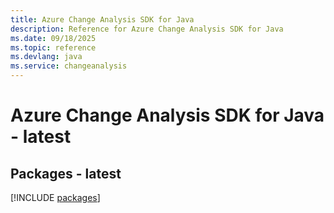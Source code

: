 ```yaml
---
title: Azure Change Analysis SDK for Java
description: Reference for Azure Change Analysis SDK for Java
ms.date: 09/18/2025
ms.topic: reference
ms.devlang: java
ms.service: changeanalysis
---
```

# Azure Change Analysis SDK for Java - latest
## Packages - latest
[!INCLUDE [packages](change-analysis-index.md)]